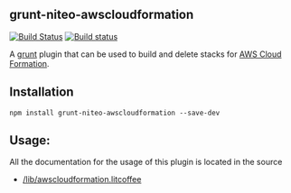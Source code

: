 grunt-niteo-awscloudformation
-----------------------------
[![Build Status](https://travis-ci.org/NiteoSoftware/grunt-niteo-awscloudformation.svg?branch=master)](https://travis-ci.org/NiteoSoftware/grunt-niteo-awscloudformation)
[![Build status](https://ci.appveyor.com/api/projects/status/6xdqib09rgnlhomj?svg=true)](https://ci.appveyor.com/project/NiteoBuildBot/grunt-niteo-awscloudformation)

A [grunt]() plugin that can be used to build and delete stacks for [AWS Cloud Formation](http://aws.amazon.com/cloudformation/).

Installation
------------

```
npm install grunt-niteo-awscloudformation --save-dev
```

Usage:
------

All the documentation for the usage of this plugin is located in the source

- [/lib/awscloudformation.litcoffee](lib/awscloudformation.litcoffee)